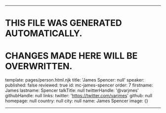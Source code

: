 ----

# THIS FILE WAS GENERATED AUTOMATICALLY.
# CHANGES MADE HERE WILL BE OVERWRITTEN.

template: pages/person.html.njk
title: 'James Spencer: null'
speaker:
  published: false
  reviewed: true
  id: mc-james-spencer
  order: 7
  firstname: James
  lastname: Spencer
  talkTitle: null
  twitterHandle: '@varjmes'
  githubHandle: null
  links:
    twitter: 'https://twitter.com/varjmes'
    github: null
    homepage: null
  country: null
  city: null
  name: James Spencer
  image: {}

----

 